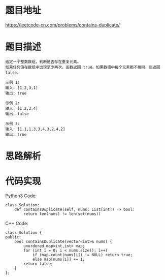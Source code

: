 # **题目地址**
https://leetcode-cn.com/problems/contains-duplicate/
# **题目描述**
```
给定一个整数数组，判断是否存在重复元素。
如果任何值在数组中出现至少两次，函数返回 true。如果数组中每个元素都不相同，则返回 false。

示例 1:
输入: [1,2,3,1]
输出: true

示例 2:
输入: [1,2,3,4]
输出: false

示例 3:
输入: [1,1,1,3,3,4,3,2,4,2]
输出: true
```
# **思路解析**
# **代码实现**
Python3 Code:
```
class Solution:
    def containsDuplicate(self, nums: List[int]) -> bool:
        return len(nums) != len(set(nums))
```
C++ Code:
```
class Solution {
public:
    bool containsDuplicate(vector<int>& nums) {
        unordered_map<int,int> map;
        for (int i = 0; i < nums.size(); i++)
            if (map.count(nums[i]) != NULL) return true;
            else map[nums[i]] += 1;
        return false;
    }
};
```
